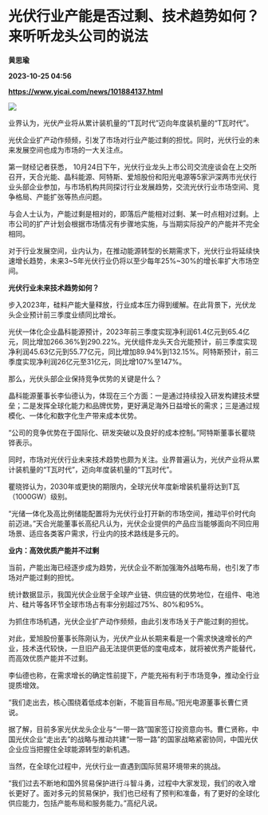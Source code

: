 # 光伏行业产能是否过剩、技术趋势如何？来听听龙头公司的说法
**黄思瑜**

**2023-10-25 04:56**

**https://www.yicai.com/news/101884137.html**

![](https://imgcdn.yicai.com/uppics/slides/2023/10/ce8118d75d7090f0b6e795fd760fc866.jpg)

业界认为，光伏产业将从累计装机量的“T瓦时代”迈向年度装机量的“T瓦时代”。

光伏企业扩产动作频频，引发了市场对行业产能过剩的担忧。同时，光伏行业的未来发展空间也成为市场的一大关注点。

第一财经记者获悉， 10月24日下午，光伏行业龙头上市公司交流座谈会在上交所召开，天合光能、晶科能源、阿特斯、爱旭股份和阳光电源等5家沪深两市光伏行业头部企业参加，与市场机构共同探讨行业发展趋势，交流光伏行业市场空间、竞争格局、产能扩张等热点问题。

与会人士认为，产能过剩是相对的，即落后产能相对过剩、某一时点相对过剩。上市公司的扩产计划会根据市场情况有步骤地实施，与当期实际投产的产能并不完全相同。

对于行业发展空间，业内认为，在推动能源转型的长期需求下，光伏行业将延续快速增长趋势，未来3~5年光伏行业仍将以至少每年25%~30%的增长率扩大市场空间。

**光伏行业未来技术趋势如何？**

步入2023年，硅料产能大量释放，行业成本压力得到缓解。在此背景下，光伏龙头企业预计前三季度业绩同比增长。

光伏一体化企业晶科能源预计，2023年前三季度实现净利润61.4亿元到65.4亿元，同比增加266.36%到290.22%。光伏组件龙头天合光能预计，前三季度实现净利润45.63亿元到55.77亿元，同比增加89.94%到132.15%。阿特斯预计，前三季度实现净利润26亿元至31亿元，同比增107%至147%。

那么，光伏头部企业保持竞争优势的关键是什么？

晶科能源董事长李仙德认为，体现在三个方面：一是通过持续投入研发构建技术壁垒；二是发挥全球化能力和品牌优势，更好满足海外日益增长的需求；三是通过规模化、一体化和数字化生产带来成本优势。

“公司的竞争优势在于国际化、研发突破以及良好的成本控制。”阿特斯董事长瞿晓铧表示。

同时，市场对光伏行业未来技术趋势也颇为关注。业界普遍认为，光伏产业将从累计装机量的“T瓦时代”，迈向年度装机量的“T瓦时代”。

瞿晓铧认为，2030年或更快的期限内，全球光伏年度新增装机量将达到T瓦（1000GW）级别。

“光储一体化及高比例储能配置将为光伏行业打开新的市场空间，推动平价时代向前迈进。”天合光能董事长高纪凡认为，光伏企业提供的产品应当能够面向不同应用场景、适应各类客户需求，行业内的技术路线是多元的。

**业内：高效优质产能并不过剩**

当前，产能出海已经逐步成为趋势，光伏企业不断加强海外战略布局，也引发了市场对产能过剩的担忧。

统计数据显示，我国光伏企业居于全球产业链、供应链的优势地位，在组件、电池片、硅片等各环节全球市场占有率分别超过75%、80%和95%。

为抓住市场机遇，光伏企业扩产动作频频，由此引发市场关于产能过剩的担忧。

对此，爱旭股份董事长陈刚认为，光伏产业从长期来看是一个需求快速增长的产业，技术迭代较快，一旦旧产品无法提供更低的度电成本，就将被优秀产能替代，而高效优质产能并不过剩。

李仙德也称，在需求增长的确定性前提下，产能充裕有利于市场竞争，推动全行业提质增效。

“我们走出去，核心围绕着低成本创新，不能盲目布局。”阳光电源董事长曹仁贤说。

据了解，目前多家光伏龙头企业与“一带一路”国家签订投资意向书。曹仁贤称，中国光伏企业“走出去”的战略与推动共建“一带一路”的国家战略紧密协同，中国光伏企业应当把握住全球能源转型的新机遇。

当然，在全球化过程中，光伏行业一直遇到国际贸易环境带来的挑战。

“我们过去不断地和国外贸易保护进行斗智斗勇，过程中大家发现，我们的收入增长更好了。面对多元的贸易保护，我们也已经有了预判和准备，有了更好的全球化供应能力，包括产能布局和服务能力。”高纪凡说。